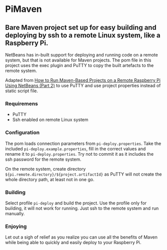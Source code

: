 # PiMaven

## Bare Maven project set up for easy building and deploying by ssh to a remote Linux system, like a Raspberry Pi.

NetBeans has in-built support for deploying and running code on a remote system, but that is not available for Maven projects. The pom file in this project uses the exec plugin and PuTTY to copy the built artefacts to the remote system. 

Adapted from [How to Run Maven-Based Projects on a Remote Raspberry Pi Using NetBeans (Part 2)](https://dzone.com/articles/how-to-run-maven-based-projects-on-a-remote-raspbe) to use PuTTY and use project properties instead of static script file.

### Requiremens

* PuTTY
* Ssh enabled on remote Linux system

### Configuration

The pom loads connection parameters from `pi-deploy.properties`. Take the included `pi-deploy.example.properties`, fill in the correct values and rename it to `pi-deploy.properties`. Try not to commit it as it includes the ssh password for the remote system.

On the remote system, create directory `${pi.remote.directory}/${project.artifactId}` as PuTTY will not create the whole directory path, at least not in one go.

### Building

Select profile `pi-deploy` and build the project. Use the profile only for building, it will not work for running. Just ssh to the remote system and run manually.

### Enjoying

Let out a sigh of relief as you realize you can use all the benefits of Maven while being able to quickly and easily deploy to your Raspberry Pi.
